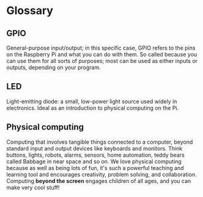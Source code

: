 # Glossary

## GPIO

General-purpose input/output; in this specific case, GPIO refers to the pins on the Raspberry Pi and what you can do with them. So called because you can use them for all sorts of purposes; most can be used as either inputs or outputs, depending on your program.

## LED

Light-emitting diode: a small, low-power light source used widely in electronics. Ideal as an introduction to physical computing on the Pi.

## Physical computing

Computing that involves tangible things connected to a computer, beyond standard input and output devices like keyboards and monitors. Think buttons, lights, robots, alarms, sensors, home automation, teddy bears called Babbage in near space and so on. We love physical computing because as well as being lots of fun, it's such a powerful teaching and learning tool and encourages creativity, problem solving, and collaboration. Computing **beyond the screen** engages children of all ages, and you can make very cool stuff!
